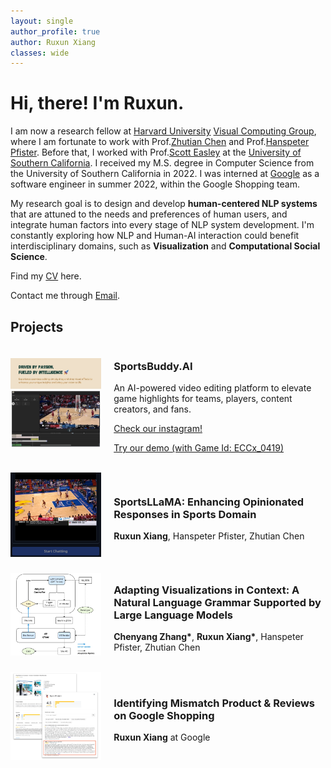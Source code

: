```yaml
---
layout: single
author_profile: true
author: Ruxun Xiang
classes: wide
---
```

<div>
<h1>Hi, there! I'm Ruxun.</h1>
</div>


I am now a research fellow at [Harvard University](https://www.harvard.edu/) 
[Visual Computing Group](https://vcg.seas.harvard.edu/), 
where I am fortunate to work with Prof.[Zhutian Chen](https://chenzhutian.org/) and 
Prof.[Hanspeter Pfister](https://seas.harvard.edu/person/hanspeter-pfister). 
Before that, I worked with Prof.[Scott Easley](https://viterbi.usc.edu/directory/faculty/Easley/Scott) 
at the [University of Southern California](https://www.usc.edu/).
I received my M.S. degree in Computer Science from the University of Southern California in 2022.
I was interned at [Google](https://about.google/) as a software engineer in summer 2022, 
within the Google Shopping team.

My research goal is to design and develop **human-centered NLP systems** that are attuned to the needs and preferences of human users, and integrate human factors into every stage of NLP system development.
I'm constantly exploring how NLP and Human-AI interaction could benefit interdisciplinary domains, such as **Visualization** and **Computational Social Science**.


Find my [CV](https://drive.google.com/file/d/1lVZ_kQcsb3YcfG2wa3_1C9C_3K-APB1n/view?usp=drive_link) here.

Contact me through [Email](mailto:ruxunx@seas.harvard.edu).

## Projects
<div style="display: flex; align-items: center;">

<!-- Left side: Image -->
<div style="flex: 30%;">
   <img src="assets/images/sb.jpg" alt="Flowchart of Adapting Visualizations" style="max-width: 100%;" >
</div>
<!-- Right side: Text -->
<div style="flex: 70%; padding-left: 20px;">
   <h3>SportsBuddy.AI</h3>
   <p>An AI-powered video editing platform to elevate game highlights for teams, players, content creators, and fans.</p>
   <p><a href="https://www.instagram.com/sportsbuddyai/">Check our instagram!</a></p>
   <p><a href="https://sportsbuddy.online/">Try our demo (with Game Id: ECCx_0419)</a></p>

</div>

</div>

<br>

<div style="display: flex; align-items: center;">

<!-- Left side: Image -->
<div style="flex: 30%;">
   <img src="assets/images/sport.png" alt="Flowchart of Adapting Visualizations" style="max-width: 100%;" >
</div>

<!-- Right side: Text -->
<div style="flex: 70%; padding-left: 20px;">
   <h3>SportsLLaMA: Enhancing Opinionated Responses in Sports Domain</h3>
   <p><strong>Ruxun Xiang</strong>, Hanspeter Pfister, Zhutian Chen</p>
</div>

</div>

<br>


<div style="display: flex; align-items: center;">

<!-- Left side: Image -->
<div style="flex: 30%;">
   <img src="assets/images/adap.png" alt="Flowchart of Adapting Visualizations" style="max-width: 100%;">
</div>

<!-- Right side: Text -->
<div style="flex: 70%; padding-left: 20px;">
   <h3>Adapting Visualizations in Context: A Natural Language Grammar Supported by Large Language Models</h3>
   <p><strong>Chenyang Zhang*</strong>, <strong>Ruxun Xiang*</strong>, Hanspeter Pfister, Zhutian Chen</p>
</div>

</div>

<br>

<div style="display: flex; align-items: center;">

<!-- Left side: Image -->
<div style="flex: 30%;">
   <img src="assets/images/google.png" alt="Flowchart of Adapting Visualizations" style="max-width: 100%;">
</div>

<!-- Right side: Text -->
<div style="flex: 70%; padding-left: 20px;">
   <h3>Identifying Mismatch Product & Reviews on Google Shopping</h3>
   <p><strong>Ruxun Xiang</strong> at Google</p>
</div>

</div>



